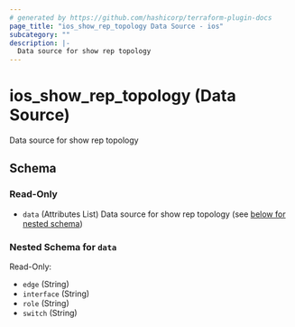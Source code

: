 ```yaml
---
# generated by https://github.com/hashicorp/terraform-plugin-docs
page_title: "ios_show_rep_topology Data Source - ios"
subcategory: ""
description: |-
  Data source for show rep topology
---
```


# ios_show_rep_topology (Data Source)

Data source for show rep topology



<!-- schema generated by tfplugindocs -->
## Schema

### Read-Only

- `data` (Attributes List) Data source for show rep topology (see [below for nested schema](#nestedatt--data))

<a id="nestedatt--data"></a>
### Nested Schema for `data`

Read-Only:

- `edge` (String)
- `interface` (String)
- `role` (String)
- `switch` (String)
